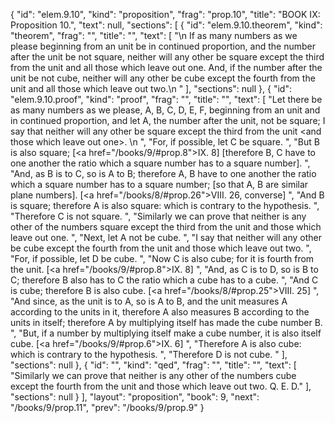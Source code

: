 {
  "id": "elem.9.10",
  "kind": "proposition",
  "frag": "prop.10",
  "title": "BOOK IX: Proposition 10.",
  "text": null,
  "sections": [
    {
      "id": "elem.9.10.theorem",
      "kind": "theorem",
      "frag": "",
      "title": "",
      "text": [
        "\n       If as many numbers as we please beginning from an unit be in continued proportion, and the number after the unit be not square, neither will any other be square except the third from the unit and all those which leave out one. And, if the number after the unit be not cube, neither will any other be cube except the fourth from the unit and all those which leave out two.\n      "
      ],
      "sections": null
    },
    {
      "id": "elem.9.10.proof",
      "kind": "proof",
      "frag": "",
      "title": "",
      "text": [
        "Let there be as many numbers as we please, A, B, C, D, E, F, beginning from an unit and in continued proportion, and let A, the number after the unit, not be square; I say that neither will any other be square except the third from the unit &lt;and those which leave out one&gt;. \n      ",
        "For, if possible, let C be square. ",
        "But B is also square; [<a href=\"/books/9/#prop.8\">IX. 8</a>] [therefore B, C have to one another the ratio which a square number has to a square number]. ",
        "And, as B is to C, so is A to B; therefore A, B have to one another the ratio which a square number has to a square number; [so that A, B are similar plane numbers]. [<a href=\"/books/8/#prop.26\">VIII. 26</a>, converse] ",
        "And B is square; therefore A is also square: which is contrary to the hypothesis. ",
        "Therefore C is not square. ",
        "Similarly we can prove that neither is any other of the numbers square except the third from the unit and those which leave out one. ",
        "Next, let A not be cube. ",
        "I say that neither will any other be cube except the fourth from the unit and those which leave out two. ",
        "For, if possible, let D be cube. ",
        "Now C is also cube; for it is fourth from the unit. [<a href=\"/books/9/#prop.8\">IX. 8</a>] ",
        "And, as C is to D, so is B to C; therefore B also has to C the ratio which a cube has to a cube. ",
        "And C is cube; therefore B is also cube. [<a href=\"/books/8/#prop.25\">VIII. 25</a>] ",
        "And since, as the unit is to A, so is A to B, and the unit measures A according to the units in it, therefore A also measures B according to the units in itself; therefore A by multiplying itself has made the cube number B. ",
        "But, if a number by multiplying itself make a cube number, it is also itself cube. [<a href=\"/books/9/#prop.6\">IX. 6</a>] ",
        "Therefore A is also cube: which is contrary to the hypothesis. ",
        "Therefore D is not cube. "
      ],
      "sections": null
    },
    {
      "id": "",
      "kind": "qed",
      "frag": "",
      "title": "",
      "text": [
        "Similarly we can prove that neither is any other of the numbers cube except the fourth from the unit and those which leave out two. Q. E. D."
      ],
      "sections": null
    }
  ],
  "layout": "proposition",
  "book": 9,
  "next": "/books/9/prop.11",
  "prev": "/books/9/prop.9"
}
